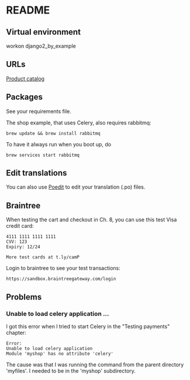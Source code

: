 # README

## Virtual environment

workon django2_by_example

## URLs

[Product catalog](http://127.0.0.1:8000/)

## Packages

See your requirements file.

The shop example, that uses Celery, also requires rabbitmq:

    brew update && brew install rabbitmq

To have it always run when you boot up, do

    brew services start rabbitmq

## Edit translations

You can also use [Poedit](https://poedit.net/) to edit your translation (.po) files.

## Braintree

When testing the cart and checkout in Ch. 8, you can use this test Visa credit card:

    4111 1111 1111 1111
    CVV: 123
    Expiry: 12/24

    More test cards at t.ly/camP

Login to braintree to see your test transactions:

    https://sandbox.braintreegateway.com/login

## Problems

### Unable to load celery application ...

I got this error when I tried to start Celery in the "Testing payments" chapter:

    Error:
    Unable to load celery application
    Module 'myshop' has no attribute 'celery'

The cause was that I was running the command from the parent directory 'myfiles'.
I needed to be in the 'myshop' subdirectory.